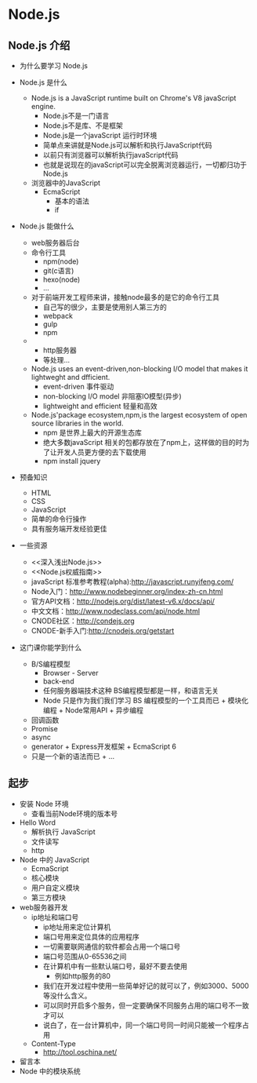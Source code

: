 # Node.js

  ## Node.js 介绍

   - 为什么要学习 Node.js

   - Node.js 是什么
     + Node.js is a JavaScript runtime built on Chrome's V8 javaScript engine.
        * Node.js不是一门语言
        * Node.js不是库、不是框架
        * Node.js是一个javaScript 运行时环境
        * 简单点来讲就是Node.js可以解析和执行JavaScript代码
        * 以前只有浏览器可以解析执行javaScript代码
        * 也就是说现在的javaScript可以完全脱离浏览器运行，一切都归功于Node.js
     + 浏览器中的JavaScript
        * EcmaScript
          - 基本的语法
          - if
   - Node.js 能做什么
     + web服务器后台
     + 命令行工具
       * npm(node)
       * git(c语言)
       * hexo(node)
       * ...
     + 对于前端开发工程师来讲，接触node最多的是它的命令行工具
       * 自己写的很少，主要是使用别人第三方的
       * webpack
       * gulp
       * npm
     + 
       * http服务器
       * 等处理...
     + Node.js uses an event-driven,non-blocking I/O model that makes it lightweght and dfficient.
       * event-driven 事件驱动
       * non-blocking I/O model 非阻塞IO模型(异步)
       * lightweight and efficient 轻量和高效
     + Node.js'package ecosystem,npm,is the largest ecosystem of open source libraries in the world.
       * npm 是世界上最大的开源生态库
       * 绝大多数javaScript 相关的包都存放在了npm上，这样做的目的时为了让开发人员更方便的去下载使用
       * npm install jquery
   - 预备知识
     + HTML
     + CSS
     + JavaScript
     + 简单的命令行操作
     + 具有服务端开发经验更佳
   - 一些资源
     + <<深入浅出Node.js>>
     + <<Node.js权威指南>>
     + javaScript 标准参考教程(alpha):http://javascript.runyifeng.com/
     + Node入门：http://www.nodebeginner.org/index-zh-cn.html
     + 官方API文档：http://nodejs.org/dist/latest-v6.x/docs/api/
     + 中文文档：http://www.nodeclass.com/api/node.html
     + CNODE社区：http://condejs.org
     + CNODE-新手入门:http://cnodejs.org/getstart
   - 这门课你能学到什么

     + B/S编程模型
       * Browser - Server
       * back-end
       * 任何服务器端技术这种 BS编程模型都是一样，和语言无关
       * Node 只是作为我们我们学习 BS 编程模型的一个工具而已
    + 模块化编程
    + Node常用API
    + 异步编程
      * 回调函数
      * Promise
      * async
      * generator
    + Express开发框架
    + EcmaScript 6
      * 只是一个新的语法而已
    + ...

## 起步

   - 安装 Node 环境
      + 查看当前Node环境的版本号
   - Hello Word
      + 解析执行 JavaScript
      + 文件读写
      + http
   - Node 中的 JavaScript
      + EcmaScript 
      + 核心模块
      + 用户自定义模块
      + 第三方模块
   - web服务器开发
      + ip地址和端口号
        * ip地址用来定位计算机
        * 端口号用来定位具体的应用程序
        * 一切需要联网通信的软件都会占用一个端口号
        * 端口号范围从0-65536之间
        * 在计算机中有一些默认端口号，最好不要去使用
          - 例如http服务的80
        * 我们在开发过程中使用一些简单好记的就可以了，例如3000、5000等没什么含义。
        * 可以同时开启多个服务，但一定要确保不同服务占用的端口号不一致才可以
        * 说白了，在一台计算机中，同一个端口号同一时间只能被一个程序占用
      + Content-Type
        * http://tool.oschina.net/
   - 留言本
   - Node 中的模块系统
